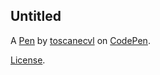 Untitled
--------


A [Pen](https://codepen.io/toscanecvl/pen/NWZmJrY) by [toscanecvl](https://codepen.io/toscanecvl) on [CodePen](https://codepen.io).

[License](https://codepen.io/license/pen/NWZmJrY).